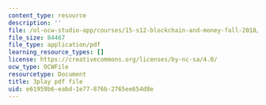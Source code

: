 ```yaml
---
content_type: resource
description: ''
file: /ol-ocw-studio-app/courses/15-s12-blockchain-and-money-fall-2018/e61959b6eabd1e77876b2765ee654d8e_iWpQpPbo7rM.pdf
file_size: 84467
file_type: application/pdf
learning_resource_types: []
license: https://creativecommons.org/licenses/by-nc-sa/4.0/
ocw_type: OCWFile
resourcetype: Document
title: 3play pdf file
uid: e61959b6-eabd-1e77-876b-2765ee654d8e
---
```

